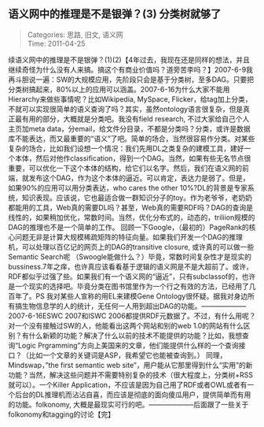 语义网中的推理是不是银弹？(3) 分类树就够了
---
    
> Categories: 思路, 旧文, 语义网  
> Time: 2011-04-25
    
续语义网中的推理是不是银弹？(1)(2)【4年过去，我现在还是同样的想法，并且继续奇怪为什么没有人来搞。搞这个有商业价值吗？道旁苦李吗？】2007-6-9我再斗胆说一遍：SW的大规模应用，先阶段只会是基于分类树，至多DAG。只要把分类树搞起来，80%以上的应用可以涵盖。2007-6-16为什么大家不能用Hierarchy来做些事情呢？比如Wikipedia, MySpace, Flicker，给tag加上分类，不就可以实现很简单的语义查询了吗？其实，虽然ontology语言很复杂，但是真正最有用的部分，大概就是分类吧。我没有field research, 不过大家给自己个人主页加meta data，分email，给文件分目录，不都是分类吗？分类，或许是数据库不能表达，而又最重要的“语义”了吧。简单的场合，当然很容易作分类。对某些复杂的场合，比如我们设想一个情况：我们先用DL之类复杂的建模工具，建好一个本体，然后对他作classification，得到一个DAG。当然，如果有些无名节点很重要，可以优化一下这个本体的结构，给它们以名字。然后，我们在语义网的前端，就发布这个DAG，作为这个本体的逼近。可以肯定，表达力是弱了。但是，如果90%的应用可以用分类表达，who cares the other 10%?DL的背景是专家系统，知识表现。应该说，它也最适合做一群知识分子的toy。作为老爷爷，老奶奶都能用的工具，Web真的需要DL吗？甚至，Web真的需要RDF吗？DAG的查询是线性的，如果稍加优化，常数时间。当然，优化分布式的，动态的，triliion规模的DAG的推理也不是一个简单的工作。     回顾一下Google，（最初的）PageRank的核心问题无非是计算大规模稀疏矩阵的特征向量。如果我们开发一个DAG的推理机，可以处理以百亿记的网页上的DAG的transitive closure, 或许真的可以做一些Semantic Search呢 （Swoogle能做什么？）毕竟，常数时间复杂性才是现实的bussiness.7年之痒，也许真应该看看基于逻辑的语义网是不是大超前了。或许，RDF都似乎过强了些。如果我们有一个语义网的“逼近”，只有subclassof的，也许是一个现实的选择吧。毕竟分类在图书馆里作为一个行之有效的方法，已经用了几百年了。PS 我对某些人宣称的用EL来建模Gene Ontology很怀疑。据我对身边所有搞生物信息学的人的统计，无任何一人用到超出DAG的功能。——————– 2007-6-16ESWC 2007和ISWC 2006都提供RDF元数据了。不过，有什么用呢？对一个没有接触过SW的人，他能看出这两个网站和别的web 1.0的网站有什么区别？有什么新颖的功能？解决了什么以前的技术不能提供的功能？比如，我想查询“Logic Prgramming”方向上美国来的文章，他们能提供什么样的一个查询接口？（比如一个文章的关键词是ASP，我希望它也能被查询到。） 同理， Mindswap，”the first semantic web site”，用户能从它那里得到什么“实用”的新功能？当然，解决这些问题并不需要特别复杂的技术（很大程度上，分类树+RSS就可以）。一个Killer Application，不应该是因为自己用了RDF或者OWL或者有一个后台的DL推理机而沾沾自喜，而应该是彻底的面向傻瓜用户，提供简单而有用的功能。folkonomy, 大概是最现实可行的吧。——————–后面跟了一些关于folkonomy和tagging的讨论【完】     
    